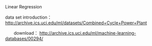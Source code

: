 Linear Regression　　　  

   data set introduction： http://archive.ics.uci.edu/ml/datasets/Combined+Cycle+Power+Plant
    
　　download： http://archive.ics.uci.edu/ml/machine-learning-databases/00294/
